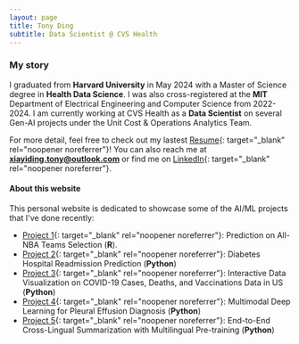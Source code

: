 ```yaml
---
layout: page
title: Tony Ding
subtitle: Data Scientist @ CVS Health
---
```


### My story

I graduated from **Harvard University** in May 2024 with a Master of Science degree in **Health Data Science**. I was also cross-registered at the **MIT** Department of Electrical Engineering and Computer Science from 2022-2024. I am currently working at CVS Health as a **Data Scientist** on several Gen-AI projects under the Unit Cost & Operations Analytics Team.

For more detail, feel free to check out my lastest [Resume](/assets/pdf/Tony_Ding_Resume_Full.pdf){: target="_blank" rel="noopener noreferrer"}! You can also reach me at **xiayiding.tony@outlook.com** or find me on [LinkedIn](https://www.linkedin.com/in/xiayi-tony-ding-abb112177/){: target="_blank" rel="noopener noreferrer"}. 

#### About this website
This personal website is dedicated to showcase some of the AI/ML projects that I've done recently:

- [Project 1](https://tony-xiayi-ding.github.io/BST260-Final-Project/){: target="_blank" rel="noopener noreferrer"}: Prediction on All-NBA Teams Selection (**R**). 
- [Project 2](https://tony-xiayi-ding.github.io/2022-12-24-diabetes-readmission/){: target="_blank" rel="noopener noreferrer"}: Diabetes Hospital Readmission Prediction (**Python**)
- [Project 3](https://tony-xiayi-ding-covid-19-visualizations-streamlit-app-kxppyx.streamlit.app/){: target="_blank" rel="noopener noreferrer"}: Interactive Data Visualization on COVID-19 Cases, Deaths, and Vaccinations Data in US (**Python**)
- [Project 4](https://tony-xiayi-ding.github.io/2023-05-16-Multimodal-Deep-Learning-For-Pleural-Effusion-Diagnosis/){: target="_blank" rel="noopener noreferrer"}: Multimodal Deep Learning for Pleural Effusion Diagnosis (**Python**)
- [Project 5](https://tony-xiayi-ding.github.io/2023-12-15-End-to-End-Cross-Lingual-Summarization/){: target="_blank" rel="noopener noreferrer"}: End-to-End Cross-Lingual Summarization with Multilingual Pre-training (**Python**)
